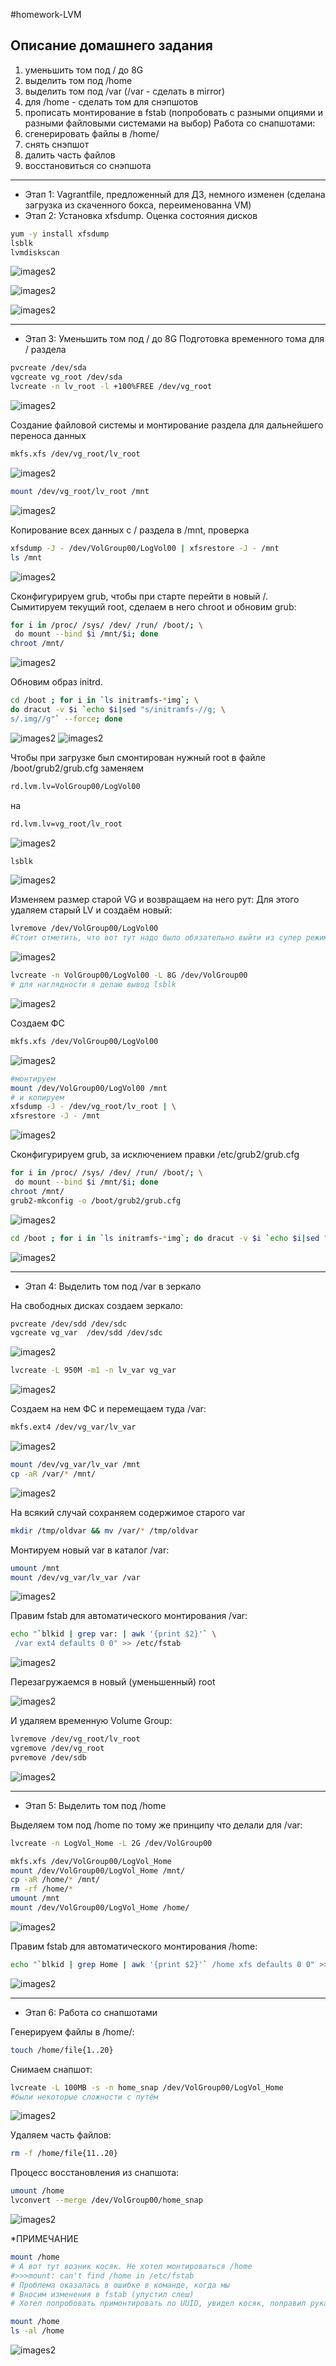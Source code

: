 #homework-LVM

Описание домашнего задания
---
1. уменьшить том под / до 8G
2. выделить том под /home
3. выделить том под /var (/var - сделать в mirror)
4. для /home - сделать том для снэпшотов
5. прописать монтирование в fstab (попробовать с разными опциями и разными файловыми системами на выбор)
   Работа со снапшотами:
1. сгенерировать файлы в /home/
2. снять снэпшот
3. далить часть файлов
4. восстановиться со снэпшота

---
- Этап 1: Vagrantfile, предложенный для ДЗ, немного изменен (сделана загрузка из скаченного бокса, переименованна VM)
- Этап 2: Установка xfsdump. Оценка состояния дисков
```bash
yum -y install xfsdump
lsblk
lvmdiskscan
```  
![images2](./images/image_lvm_1.png)

![images2](./images/image_lvm_2.png)

![images2](./images/image_lvm_3.png)

---
- Этап 3: Уменьшить том под / до 8G
Подготовка временного тома для / раздела


```bash
pvcreate /dev/sda
vgcreate vg_root /dev/sda
lvcreate -n lv_root -l +100%FREE /dev/vg_root
```
![images2](./images/image_lvm_4.png)

Создание файловой системы и монтирование раздела для дальнейшего переноса данных
```bash
mkfs.xfs /dev/vg_root/lv_root
```
![images2](./images/image_lvm_5.png)

```bash
mount /dev/vg_root/lv_root /mnt
```
![images2](./images/image_lvm_6.png)

Копирование всех данных с / раздела в /mnt, проверка
```bash
xfsdump -J - /dev/VolGroup00/LogVol00 | xfsrestore -J - /mnt
ls /mnt
```
![images2](./images/image_lvm_7.png)

Сконфигурируем grub, чтобы при старте перейти в новый /.
Сымитируем текущий root, сделаем в него chroot и обновим grub:

```bash
for i in /proc/ /sys/ /dev/ /run/ /boot/; \
 do mount --bind $i /mnt/$i; done
chroot /mnt/
```
![images2](./images/image_lvm_8.png)

Обновим образ initrd. 

```bash
cd /boot ; for i in `ls initramfs-*img`; \
do dracut -v $i `echo $i|sed "s/initramfs-//g; \
s/.img//g"` --force; done
```
![images2](./images/image_lvm_9.png)
![images2](./images/image_lvm_10.png)

Чтобы при загрузке был смонтирован нужный root в файле /boot/grub2/grub.cfg заменяем 
```bash
rd.lvm.lv=VolGroup00/LogVol00
```
на 
```bash
rd.lvm.lv=vg_root/lv_root
```
![images2](./images/image_lvm_11.png)

```bash
lsblk
```
![images2](./images/image_lvm_12.png)

Изменяем размер старой VG и возвращаем на него рут:
Для этого удаляем старый LV и создаём новый:
```bash
lvremove /dev/VolGroup00/LogVol00
#Стоит отметить, что вот тут надо было обязательно выйти из супер режима и перезагрузиться, иначе было вот так 
```
![images2](./images/image_lvm_13.png)

```bash
lvcreate -n VolGroup00/LogVol00 -L 8G /dev/VolGroup00
# для наглядности я делаю вывод lsblk
```
![images2](./images/image_lvm_14.png)

Создаем ФС
```bash
mkfs.xfs /dev/VolGroup00/LogVol00
```
![images2](./images/image_lvm_15.png)

```bash
#монтируем 
mount /dev/VolGroup00/LogVol00 /mnt 
# и копируем
xfsdump -J - /dev/vg_root/lv_root | \
xfsrestore -J - /mnt
```
![images2](./images/image_lvm_16.png)

Сконфигурируем grub, за исключением правки /etc/grub2/grub.cfg

```bash
for i in /proc/ /sys/ /dev/ /run/ /boot/; \
 do mount --bind $i /mnt/$i; done
chroot /mnt/
grub2-mkconfig -o /boot/grub2/grub.cfg
```
![images2](./images/image_lvm_17.png)

```bash
cd /boot ; for i in `ls initramfs-*img`; do dracut -v $i `echo $i|sed "s/initramfs-//g; s/.img//g"` --force; done
```
![images2](./images/image_lvm_18.png)

---
- Этап 4: Выделить том под /var в зеркало

На свободных дисках создаем зеркало:

```bash
pvcreate /dev/sdd /dev/sdc
vgcreate vg_var  /dev/sdd /dev/sdc
```
![images2](./images/image_lvm_19.png)

```bash
lvcreate -L 950M -m1 -n lv_var vg_var
```
![images2](./images/image_lvm_20.png)

Создаем на нем ФС и перемещаем туда /var:
```bash
mkfs.ext4 /dev/vg_var/lv_var
```
![images2](./images/image_lvm_21.png)

```bash
mount /dev/vg_var/lv_var /mnt
cp -aR /var/* /mnt/
```
![images2](./images/image_lvm_22.png)

На всякий случай сохраняем содержимое старого var
```bash
mkdir /tmp/oldvar && mv /var/* /tmp/oldvar
```
Монтируем новый var в каталог /var:
```bash
umount /mnt
mount /dev/vg_var/lv_var /var
```
![images2](./images/image_lvm_23.png)

Правим fstab для автоматического монтирования /var:
```bash
echo "`blkid | grep var: | awk '{print $2}'` \
 /var ext4 defaults 0 0" >> /etc/fstab
```
![images2](./images/image_lvm_24.png)

Перезагружаемся в новый (уменьшенный) root

![images2](./images/image_lvm_25.png)

И удаляем временную Volume Group: 
```bash
lvremove /dev/vg_root/lv_root
vgremove /dev/vg_root
pvremove /dev/sdb
```
![images2](./images/image_lvm_26.png)

---
- Этап 5: Выделить том под /home

Выделяем том под /home по тому же принципу что делали для /var:
```bash
lvcreate -n LogVol_Home -L 2G /dev/VolGroup00

mkfs.xfs /dev/VolGroup00/LogVol_Home
mount /dev/VolGroup00/LogVol_Home /mnt/
cp -aR /home/* /mnt/
rm -rf /home/*
umount /mnt
mount /dev/VolGroup00/LogVol_Home /home/
```
![images2](./images/image_lvm_27.png)

Правим fstab для автоматического монтирования /home:
```bash
echo "`blkid | grep Home | awk '{print $2}'` /home xfs defaults 0 0" >> /etc/fstab
```
![images2](./images/image_lvm_28.png)

---
- Этап 6: Работа со снапшотами

Генерируем файлы в /home/:
```bash
touch /home/file{1..20}
```
Снимаем  снапшот:
```bash
lvcreate -L 100MB -s -n home_snap /dev/VolGroup00/LogVol_Home
#были некоторые сложности с путём
```
![images2](./images/image_lvm_29.png)

Удаляем часть файлов:
```bash
rm -f /home/file{11..20}
```
Процесс восстановления из снапшота:
```bash
umount /home
lvconvert --merge /dev/VolGroup00/home_snap
```
![images2](./images/image_lvm_30.png)

*ПРИМЕЧАНИЕ
```bash
mount /home
# А вот тут возник косяк. Не хотел монтироваться /home
#>>>mount: can't find /home in /etc/fstab
# Проблема оказалась в ошибке в команде, когда мы 
# Вносим изменения в fstab (упустил слеш)
# Хотел попробовать примонтировать по UUID, увидел косяк, поправил руками

mount /home
ls -al /home
```
![images2](./images/image_lvm_31.png)

